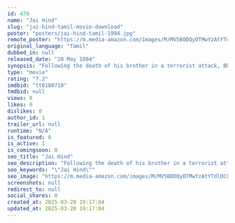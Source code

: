 ```yaml
---
id: 470
name: "Jai Hind"
slug: "jai-hind-tamil-movie-download"
poster: "posters/jai-hind-tamil-1994.jpg"
remote_poster: "https://m.media-amazon.com/images/M/MV5BODQyOTMwYzAtYTdlOC00ODM4LWI3NTctYTUzMTNjMGE2NjMzXkEyXkFqcGdeQXVyMTEzNzg0Mjkx._V1_SX300.jpg"
original_language: "Tamil"
dubbed_in: null
released_date: "20 May 1994"
synopsis: "Following the death of his brother in a terrorist attack, Bharath, a policeman, promises to his mother that he will resign. But spurred by patriotism, he sets out to capture the terrorists."
type: "movie"
rating: "7.2"
imdbid: "tt8180710"
tmdbid: null
views: 0
likes: 0
dislikes: 0
author_id: 1
trailer_url: null
runtime: "N/A"
is_featured: 0
is_active: 1
is_comingsoon: 0
seo_title: "Jai Hind"
seo_description: "Following the death of his brother in a terrorist attack, Bharath, a policeman, promises to his mother that he will resign. But spurred by patriotism, he sets out to capture the terrorists."
seo_keywords: "\"Jai Hind\""
seo_image: "https://m.media-amazon.com/images/M/MV5BODQyOTMwYzAtYTdlOC00ODM4LWI3NTctYTUzMTNjMGE2NjMzXkEyXkFqcGdeQXVyMTEzNzg0Mjkx._V1_SX300.jpg"
screenshots: null
redirect_to: null
social_shares: 0
created_at: 2025-03-20 19:17:04
updated_at: 2025-03-20 19:17:04
---
```


